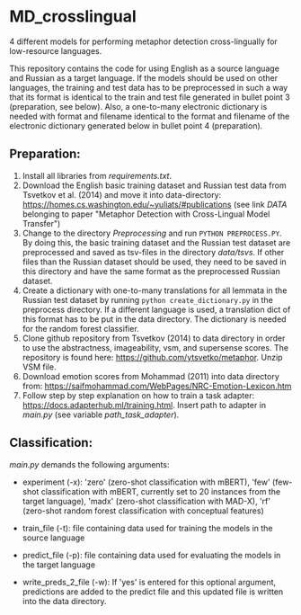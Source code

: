 # MD_crosslingual
4 different models for performing metaphor detection cross-lingually for low-resource languages.

This repository contains the code for using English as a source language and Russian as a target language. If the models should be used on other languages, the training and test data has to be preprocessed in such a way that its format is identical to the train and test file generated in bullet point 3 (preparation, see below). Also, a one-to-many electronic dictionary is needed with format and filename identical to the format and filename of the electronic dictionary generated below in bullet point 4 (preparation).


## Preparation:

1. Install all libraries from *requirements.txt*.
2. Download the English basic training dataset and Russian test data from Tsvetkov et al. (2014) and move it into data-directory: https://homes.cs.washington.edu/~yuliats/#publications (see link *DATA* belonging to paper "Metaphor Detection with Cross-Lingual Model Transfer")
3. Change to the directory *Preprocessing* and run ```PYTHON PREPROCESS.PY```. By doing this, the basic training dataset and the Russian test dataset are preprocessed and saved as tsv-files in the directory *data/tsvs*. If other files than the Russian dataset should be used, they need to be saved in this directory and have the same format as the preprocessed Russian dataset.
4. Create a dictionary with one-to-many translations for all lemmata in the Russian test dataset by running ```python create_dictionary.py``` in the preprocess directory. If a different language is used, a translation dict of this format has to be put in the data directory. The dictionary is needed for the random forest classifier.
5. Clone github repository from Tsvetkov (2014) to data directory in order to use the abstractness, imageability, vsm, and supersense scores. The repository is found here: https://github.com/ytsvetko/metaphor. Unzip VSM file.
6. Download emotion scores from Mohammad (2011) into data directory from: https://saifmohammad.com/WebPages/NRC-Emotion-Lexicon.htm
7. Follow step by step explanation on how to train a task adapter: https://docs.adapterhub.ml/training.html. Insert path to adapter in *main.py* (see variable *path_task_adapter*).


## Classification:

*main.py* demands the following arguments: 

- experiment (-x): 'zero' (zero-shot classification with mBERT), 'few' (few-shot classification with mBERT, currently set to 20 instances from the target language), 'madx' (zero-shot classification with MAD-X), 'rf' (zero-shot random forest classification with conceptual features)

- train_file (-t): file containing data used for training the models in the source language

- predict_file (-p): file containing data used for evaluating the models in the target language

- write_preds_2_file (-w): If 'yes' is entered for this optional argument, predictions are added to the predict file and this updated file is written into the data directory.
